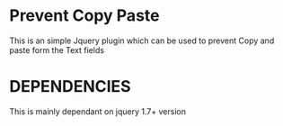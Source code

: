Prevent Copy Paste
==================

This is an simple Jquery plugin which can be used to prevent Copy and paste form the Text fields

DEPENDENCIES
============

This is mainly dependant on jquery 1.7+ version
